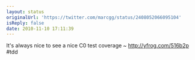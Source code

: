 ```yaml
---
layout: status
originalUrl: 'https://twitter.com/marcgg/status/2408052066095104'
isReply: false
date: 2010-11-10 17:11:39
---
```


It's always nice to see a nice C0 test coverage ~  http://yfrog.com/516b2p  #tdd
